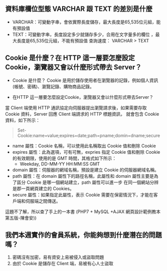 ## 資料庫欄位型態 VARCHAR 跟 TEXT 的差別是什麼
- VARCHAR：可變動字串，會依實際長度儲存，最大長度是65,535位元組，能有預設值
- TEXT：可變動字串，長度設定多少就儲存多少，合用在文字量多的欄位 ，最大長度是65,535位元組，不能有預設值
查詢速度： VARCHAR > TEXT



## Cookie 是什麼？在 HTTP 這一層要怎麼設定 Cookie，瀏覽器又會以什麼形式帶去 Server？
- Cookie 是什麼？
Cookie 是用於儲存使用者在瀏覽器的記錄，例如個人資訊(帳號、密碼)、瀏覽記錄、購物商品記錄。

- 在HTTP 這一層要怎麼設定Cookie，瀏覽器又會以什麼形式帶去Server？


當 Client 端使用 HTTP 通訊協定向伺服器提出瀏覽請求後，如果需要存取 Cookie 資料，Server 回應 Client 端請求的 HTTP 標題資訊，
就會包含 Cookie 資料，如下所示：
> Set-Cookie:name=value;expires=date;path=pname;domin=dname;secure

- name 屬性：Cookie 名稱，可以使用此名稱取出 Cookie 值和刪除 Cookie
- expires 屬性：此為選項，可有可無，expries 指定 Cookie 值和刪除 Cookie 的有效期限，使用的是 GMT 時間，其格式如下所示：
  - Weekday, DD-MM-YY HH:MM:SS GMT
- domain 屬性：伺服器的網域名稱，預設是建立 Cookie 的伺服器網域名稱。
- path 屬性：在 domain 屬性下的路徑名稱，此屬性和 domain 屬性主要是為了區分 Cookie 是哪一個網站建立，path 屬性可以進一步
  在同一個網站分辨是郡一頁網頁建立的 Cookies。
- secure 屬性：如果指定此屬性，表示 Cookie 需要在保密情況下，才能在客戶端和伺服端之間傳送。

這題不了解，所以查了手上的一本書 (PHP7 + MySQL +AJAX 網頁設計範例教本第五版-陳會安))




## 我們本週實作的會員系統，你能夠想到什麼潛在的問題嗎？
1. 密碼沒有加密，易有資安上易被侵入或盜取問題
2. 由於 Cookie 是儲存在 Client 端，易被有心人士盜取



